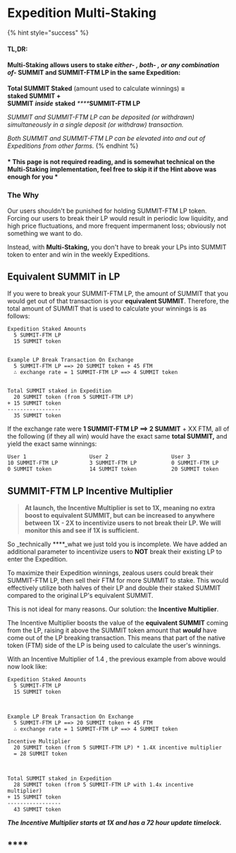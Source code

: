 # Expedition Multi-Staking

{% hint style="success" %}
#### TL,DR:

#### Multi-Staking allows users to stake _either- , both- , or any combination of-_ **SUMMIT and SUMMIT-FTM LP in the same Expedition:**

**Total SUMMIT Staked** \(amount used to calculate winnings\) **=  
           staked SUMMIT +  
           SUMMIT** _**inside**_ **staked** _****_**SUMMIT-FTM LP**

_SUMMIT and SUMMIT-FTM LP can be deposited \(or withdrawn\) simultaneously in a single deposit \(or withdraw\) transaction._

_Both SUMMIT and SUMMIT-FTM LP can be elevated into and out of Expeditions from other farms._
{% endhint %}

#### \* This page is not required reading, and is somewhat technical on the Multi-Staking implementation, feel free to skip it if the Hint above was enough for you \*

### The Why

Our users shouldn't be punished for holding SUMMIT-FTM LP token. Forcing our users to break their LP would result in periodic low liquidity, and high price fluctuations, and more frequent impermanent loss; obviously not something we want to do.

Instead, with **Multi-Staking,** you don't have to break your LPs into SUMMIT token to enter and win in the weekly Expeditions.

## Equivalent SUMMIT in LP

If you were to break your SUMMIT-FTM LP, the amount of SUMMIT that you would get out of that transaction is your **equivalent SUMMIT**. Therefore, the total amount of SUMMIT that is used to calculate your winnings is as follows:

```text
Expedition Staked Amounts
  5 SUMMIT-FTM LP
  15 SUMMIT token

        
Example LP Break Transaction On Exchange
  5 SUMMIT-FTM LP ==> 20 SUMMIT token + 45 FTM
  ∴ exchange rate = 1 SUMMIT-FTM LP ==> 4 SUMMIT token


Total SUMMIT staked in Expedition
  20 SUMMIT token (from 5 SUMMIT-FTM LP)
+ 15 SUMMIT token
-----------------
  35 SUMMIT token
```

If the exchange rate were **1 SUMMIT-FTM LP ==&gt; 2 SUMMIT** + XX FTM, all of the following \(if they all win\) would have the exact same **total SUMMIT,** and yield the exact same winnings:

```text
User 1                    User 2                    User 3
10 SUMMIT-FTM LP          3 SUMMIT-FTM LP           0 SUMMIT-FTM LP
0 SUMMIT token            14 SUMMIT token           20 SUMMIT token
```

## SUMMIT-FTM LP Incentive Multiplier

> **At launch, the Incentive Multiplier is set to 1X, meaning no extra boost to equivalent SUMMIT, but can be increased to anywhere between 1X - 2X to incentivize users to not break their LP. We will monitor this and see if 1X is sufficient.**

So _technically ****_what we just told you is incomplete. We have added an additional parameter to incentivize users to **NOT** break their existing LP to enter the Expedition.

To maximize their Expedition winnings, zealous users could break their SUMMIT-FTM LP, then sell their FTM for more SUMMIT to stake. This would effectively utilize both halves of their LP and double their staked SUMMIT compared to the original LP's equivalent SUMMIT. 

This is not ideal for many reasons. Our solution: the **Incentive Multiplier**.

The Incentive Multiplier boosts the value of the **equivalent SUMMIT** coming from the LP, raising it above the SUMMIT token amount that _**would**_ have come out of the LP breaking transaction. This means that part of the native token \(FTM\) side of the LP is being used to calculate the user's winnings.

With an Incentive Multiplier of 1.4 , the previous example from above would now look like:

```text
Expedition Staked Amounts
  5 SUMMIT-FTM LP
  15 SUMMIT token

    
            
Example LP Break Transaction On Exchange
  5 SUMMIT-FTM LP ==> 20 SUMMIT token + 45 FTM
  ∴ exchange rate = 1 SUMMIT-FTM LP ==> 4 SUMMIT token
  
Incentive Multiplier
  20 SUMMIT token (from 5 SUMMIT-FTM LP) * 1.4X incentive multiplier
  = 28 SUMMIT token



Total SUMMIT staked in Expedition
  28 SUMMIT token (from 5 SUMMIT-FTM LP with 1.4x incentive multiplier)
+ 15 SUMMIT token
-----------------
  43 SUMMIT token
```

_**The Incentive Multiplier starts at 1X and has a 72 hour update timelock.**_

##  ****

